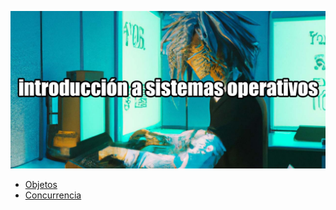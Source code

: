 ![](/Img/nuevo.jpg)

- [Objetos](/Documentos/objetos.md)
- [Concurrencia](/Documentos/concurrencia.md.md)